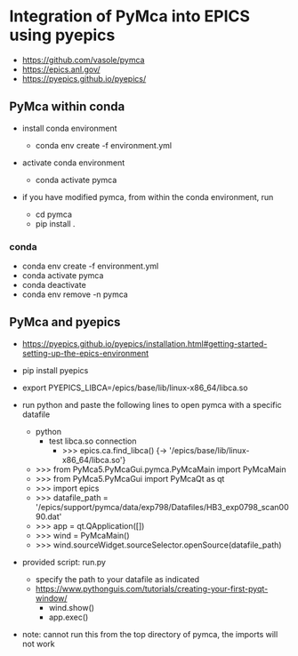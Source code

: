# Integration of PyMca into EPICS using pyepics
* https://github.com/vasole/pymca
* https://epics.anl.gov/
* https://pyepics.github.io/pyepics/

## PyMca within conda 
* install conda environment
	* conda env create -f environment.yml

* activate conda environment 
	* conda activate pymca

* if you have modified pymca, from within the conda environment, run 
	* cd pymca
	* pip install .

### conda
* conda env create -f environment.yml
* conda activate pymca
* conda deactivate
* conda env remove -n pymca

## PyMca and pyepics
* https://pyepics.github.io/pyepics/installation.html#getting-started-setting-up-the-epics-environment
* pip install pyepics
* export PYEPICS_LIBCA=/epics/base/lib/linux-x86_64/libca.so
* run python and paste the following lines to open pymca with a specific datafile
	* python
		* test libca.so connection
			* \>>> epics.ca.find_libca()  {-> '/epics/base/lib/linux-x86_64/libca.so'}
	* \>>> from PyMca5.PyMcaGui.pymca.PyMcaMain import PyMcaMain
	* \>>> from PyMca5.PyMcaGui import PyMcaQt as qt
	* \>>> import epics
	* \>>> datafile_path = '/epics/support/pymca/data/exp798/Datafiles/HB3_exp0798_scan0090.dat'
	* \>>> app = qt.QApplication([])
	* \>>> wind = PyMcaMain()
	* \>>> wind.sourceWidget.sourceSelector.openSource(datafile_path)


* provided script: run.py
	* specify the path to your datafile as indicated
	* https://www.pythonguis.com/tutorials/creating-your-first-pyqt-window/
		* wind.show()
		* app.exec()

* note: cannot run this from the top directory of pymca, the imports will not work
